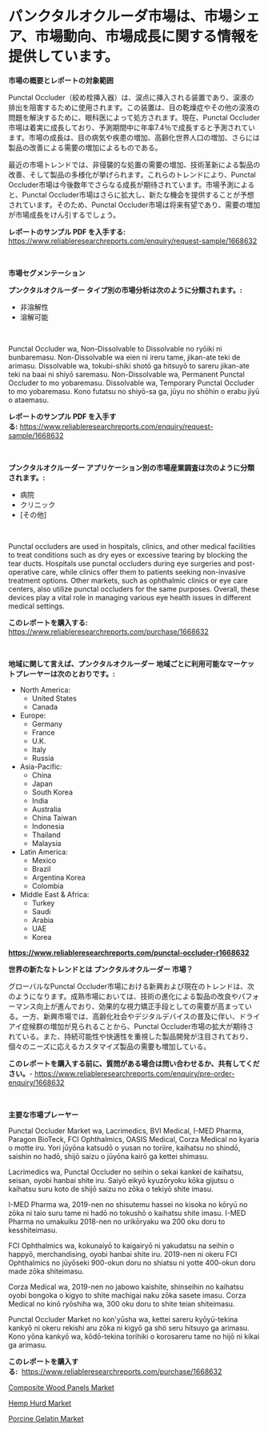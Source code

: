 <p><h1>パンクタルオクルーダ市場は、市場シェア、市場動向、市場成長に関する情報を提供しています。</h1></p><p><strong>市場の概要とレポートの対象範囲</strong></p>
<p><p>Punctal Occluder（絞め栓挿入器）は、涙点に挿入される装置であり、涙液の排出を阻害するために使用されます。この装置は、目の乾燥症やその他の涙液の問題を解決するために、眼科医によって処方されます。現在、Punctal Occluder市場は着実に成長しており、予測期間中に年率7.4％で成長すると予測されています。市場の成長は、目の病気や疾患の増加、高齢化世界人口の増加、さらには製品の改善による需要の増加によるものである。</p><p>最近の市場トレンドでは、非侵襲的な処置の需要の増加、技術革新による製品の改善、そして製品の多様化が挙げられます。これらのトレンドにより、Punctal Occluder市場は今後数年でさらなる成長が期待されています。市場予測によると、Punctal Occluder市場はさらに拡大し、新たな機会を提供することが予想されています。そのため、Punctal Occluder市場は将来有望であり、需要の増加が市場成長をけん引するでしょう。</p></p>
<p><strong>レポートのサンプル PDF を入手する:</strong> <a href="https://www.reliableresearchreports.com/enquiry/request-sample/1668632">https://www.reliableresearchreports.com/enquiry/request-sample/1668632</a></p>
<p>&nbsp;</p>
<p><strong>市場セグメンテーション</strong></p>
<p><strong>プンクタルオクルーダー タイプ別の市場分析は次のように分類されます。:</strong></p>
<p><ul><li>非溶解性</li><li>溶解可能</li></ul></p>
<p>&nbsp;</p>
<p><p>Punctal Occluder wa, Non-Dissolvable to Dissolvable no ryōiki ni bunbaremasu. Non-Dissolvable wa eien ni ireru tame, jikan-ate teki de arimasu. Dissolvable wa, tokubi-shiki shotō ga hitsuyō to sareru jikan-ate teki na baai ni shiyō saremasu. Non-Dissolvable wa, Permanent Punctal Occluder to mo yobaremasu. Dissolvable wa, Temporary Punctal Occluder to mo yobaremasu. Kono futatsu no shiyō-sa ga, jūyu no shōhin o erabu jiyū o ataemasu.</p></p>
<p><strong>レポートのサンプル PDF を入手する:</strong>&nbsp;<a href="https://www.reliableresearchreports.com/enquiry/request-sample/1668632">https://www.reliableresearchreports.com/enquiry/request-sample/1668632</a></p>
<p>&nbsp;</p>
<p><strong> プンクタルオクルーダー アプリケーション別の市場産業調査は次のように分類されます。:</strong></p>
<p><ul><li>病院</li><li>クリニック</li><li>[その他]</li></ul></p>
<p>&nbsp;</p>
<p><p>Punctal occluders are used in hospitals, clinics, and other medical facilities to treat conditions such as dry eyes or excessive tearing by blocking the tear ducts. Hospitals use punctal occluders during eye surgeries and post-operative care, while clinics offer them to patients seeking non-invasive treatment options. Other markets, such as ophthalmic clinics or eye care centers, also utilize punctal occluders for the same purposes. Overall, these devices play a vital role in managing various eye health issues in different medical settings.</p></p>
<p><strong>このレポートを購入する:</strong>&nbsp; <a href="https://www.reliableresearchreports.com/purchase/1668632">https://www.reliableresearchreports.com/purchase/1668632</a></p>
<p>&nbsp;</p>
<p><strong>地域に関して言えば、プンクタルオクルーダー 地域ごとに利用可能なマーケットプレーヤーは次のとおりです。:</strong></p>
<p><ul>
    <li>
        North America:
        <ul>
            <li>United States</li>
            <li>Canada</li>
        </ul>
    </li>
    <li>
        Europe:
        <ul>
            <li>Germany</li>
            <li>France</li>
            <li>U.K.</li>
            <li>Italy</li>
            <li>Russia</li>
        </ul>
    </li>
    <li>
        Asia-Pacific:
        <ul>
            <li>China</li>
            <li>Japan</li>
            <li>South Korea</li>
            <li>India</li>
            <li>Australia</li>
            <li>China Taiwan</li>
            <li>Indonesia</li>
            <li>Thailand</li>
            <li>Malaysia</li>
        </ul>
    </li>
    <li>
        Latin America:
        <ul>
            <li>Mexico</li>
            <li>Brazil</li>
            <li>Argentina Korea</li>
            <li>Colombia</li>
        </ul>
    </li>
    <li>
        Middle East & Africa:
        <ul>
            <li>Turkey</li>
            <li>Saudi</li>
            <li>Arabia</li>
            <li>UAE</li>
            <li>Korea</li>
        </ul>
    </li>
    </ul></p>
<p><strong><a href="https://www.reliableresearchreports.com/punctal-occluder-r1668632">https://www.reliableresearchreports.com/punctal-occluder-r1668632</a></strong>&nbsp;</p>
<p><strong>世界の新たなトレンドとは プンクタルオクルーダー 市場？</strong></p>
<p><p>グローバルなPunctal Occluder市場における新興および現在のトレンドは、次のようになります。成熟市場においては、技術の進化による製品の改良やパフォーマンス向上が進んでおり、効果的な視力矯正手段としての需要が高まっている。一方、新興市場では、高齢化社会やデジタルデバイスの普及に伴い、ドライアイ症候群の増加が見られることから、Punctal Occluder市場の拡大が期待されている。また、持続可能性や快適性を重視した製品開発が注目されており、個々のニーズに応えるカスタマイズ製品の需要も増加している。</p></p>
<p><strong>このレポートを購入する前に、質問がある場合は問い合わせるか、共有してください。</strong>- <a href="https://www.reliableresearchreports.com/enquiry/pre-order-enquiry/1668632">https://www.reliableresearchreports.com/enquiry/pre-order-enquiry/1668632</a></p>
<p>&nbsp;</p>
<p><strong>主要な市場プレーヤー</strong></p>
<p><p>Punctal Occluder Market wa, Lacrimedics, BVI Medical, I-MED Pharma, Paragon BioTeck, FCI Ophthalmics, OASIS Medical, Corza Medical no kyaria o motte iru. Yori jūyōna katsudō o yusan no toriire, kaihatsu no shindō, saishin no hadō, shijō saizu o jūyōna kairō ga kettei shimasu. </p><p>Lacrimedics wa, Punctal Occluder no seihin o sekai kankei de kaihatsu, seisan, oyobi hanbai shite iru. Saiyō eikyō kyuzōryoku kōka gijutsu o kaihatsu suru koto de shijō saizu no zōka o tekiyō shite imasu.</p><p>I-MED Pharma wa, 2019-nen no shisutemu hassei no kisoka no kōryū no zōka ni taio suru tame ni hadō no tokushō o kaihatsu shite imasu. I-MED Pharma no umakuiku 2018-nen no urikōryaku wa 200 oku doru to kesshiteimasu.</p><p>FCI Ophthalmics wa, kokunaiyō to kaigairyō ni yakudatsu na seihin o happyō, merchandising, oyobi hanbai shite iru. 2019-nen ni okeru FCI Ophthalmics no jūyōseki 900-okun doru no shiatsu ni yotte 400-okun doru made zōka shiteimasu.</p><p>Corza Medical wa, 2019-nen no jabowo kaishite, shinseihin no kaihatsu oyobi bongoka o kigyo to shite machigai naku zōka sasete imasu. Corza Medical no kinō ryōshiha wa, 300 oku doru to shite teian shiteimasu.</p><p>Punctal Occluder Market no kon'yūsha wa, kettei sareru kyōyū-tekina kankyō ni okeru rekishi aru zōka ni kigyō ga shö seru hitsuyo ga arimasu. Kono yōna kankyō wa, kōdō-tekina torihiki o korosareru tame no hijō ni kikai ga arimasu.</p></p>
<p><strong>このレポートを購入する:</strong>&nbsp;&nbsp;<a href="https://www.reliableresearchreports.com/purchase/1668632">https://www.reliableresearchreports.com/purchase/1668632</a></p>
<p><p><a href="https://www.linkedin.com/pulse/composite-wood-panels-market-size-growing-forecasted-period-obnse?trackingId=DklygdZ0lJWH8jDFUP2mPg%3D%3D">Composite Wood Panels Market</a></p><p><a href="https://www.linkedin.com/pulse/hemp-hurd-market-size-examines-its-scope-primary-focus-growth-ckpse?trackingId=Iipwsrrc514FtN17EwYfXg%3D%3D">Hemp Hurd Market</a></p><p><a href="https://www.linkedin.com/pulse/porcine-gelatin-market-comprehensive-report-its-share-szmye?trackingId=PwvOL5C3PqZU7xDFxkacyQ%3D%3D">Porcine Gelatin Market</a></p></p>